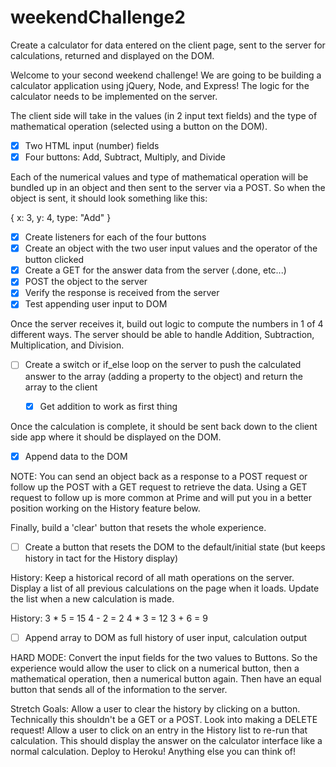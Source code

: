 # weekendChallenge2
Create a calculator for data entered on the client page, sent to the server for calculations, returned and displayed on the DOM.

Welcome to your second weekend challenge! We are going to be building a calculator application using jQuery, Node, and Express! The logic for the calculator needs to be implemented on the server.

The client side will take in the values (in 2 input text fields) and the type of mathematical operation (selected using a button on the DOM).

- [x] Two HTML input (number) fields
- [x] Four buttons: Add, Subtract, Multiply, and Divide

Each of the numerical values and type of mathematical operation will be bundled up in an object and then sent to the server via a POST. So when the object is sent, it should look something like this:

{
   x: 3,
   y: 4,
   type: "Add"
}

- [x] Create listeners for each of the four buttons
- [x] Create an object with the two user input values and the operator of the button clicked
- [x] Create a GET for the answer data from the server (.done, etc...)
- [x] POST the object to the server
- [x] Verify the response is received from the server
- [x] Test appending user input to DOM

Once the server receives it, build out logic to compute the numbers in 1 of 4 different ways. The server should be able to handle Addition, Subtraction, Multiplication, and Division.

- [ ] Create a switch or if_else loop on the server to push the calculated answer to the array (adding a property to the object) and return the array to the client

    - [x] Get addition to work as first thing

Once the calculation is complete, it should be sent back down to the client side app where it should be displayed on the DOM.

- [x] Append data to the DOM

NOTE: You can send an object back as a response to a POST request or follow up the POST with a GET request to retrieve the data. Using a GET request to follow up is more common at Prime and will put you in a better position working on the History feature below.

Finally, build a 'clear' button that resets the whole experience.

- [ ] Create a button that resets the DOM to the default/initial state (but keeps history in tact for the History display)

History:
Keep a historical record of all math operations on the server. Display a list of all previous calculations on the page when it loads. Update the list when a new calculation is made.

History:
3 * 5 = 15
4 - 2 = 2
4 * 3 = 12
3 + 6 = 9

- [ ] Append array to DOM as full history of user input, calculation output


HARD MODE:
Convert the input fields for the two values to Buttons. So the experience would allow the user to click on a numerical button, then a mathematical operation, then a numerical button again. Then have an equal button that sends all of the information to the server.

Stretch Goals:
Allow a user to clear the history by clicking on a button. Technically this shouldn't be a GET or a POST. Look into making a DELETE request!
Allow a user to click on an entry in the History list to re-run that calculation. This should display the answer on the calculator interface like a normal calculation.
Deploy to Heroku!
Anything else you can think of!
